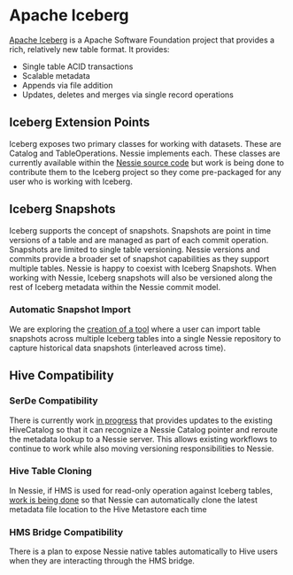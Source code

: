 # Apache Iceberg

[Apache Iceberg](https://iceberg.apache.org/) is a Apache Software Foundation project that provides a rich, relatively new 
table format. It provides:

* Single table ACID transactions
* Scalable metadata
* Appends via file addition
* Updates, deletes and merges via single record operations

## Iceberg Extension Points

Iceberg exposes two primary classes for working with datasets. These are Catalog and 
TableOperations. Nessie implements each. These classes are currently available within 
the [Nessie source code](https://github.com/projectnessie/nessie/tree/main/clients/iceberg/core/src/main/java/com/dremio/nessie/iceberg) 
but work is being done to contribute them to the Iceberg project so they come pre-packaged
for any user who is working with Iceberg.

## Iceberg Snapshots

Iceberg supports the concept of snapshots. Snapshots are point in time versions of 
a table and are managed as part of each commit operation. Snapshots are limited to 
single table versioning. Nessie versions and commits provide a broader set of snapshot 
capabilities as they support multiple tables. Nessie is happy to 
coexist with Iceberg Snapshots. When working with Nessie, Iceberg snapshots will also 
be versioned along the rest of Iceberg metadata within the Nessie commit model. 

### Automatic Snapshot Import
We are exploring the [creation of a tool](https://github.com/projectnessie/nessie/issues/126) where a 
user can import table snapshots across multiple Iceberg tables into a single Nessie
repository to capture historical data snapshots (interleaved across time). 

## Hive Compatibility


### SerDe Compatibility

There is currently work [in progress](https://github.com/projectnessie/nessie/issues/124) that 
provides updates to the existing HiveCatalog so that it can recognize a Nessie Catalog 
pointer and reroute the metadata lookup to a Nessie server. This allows existing workflows 
to continue to work while also moving versioning responsibilities to Nessie.

### Hive Table Cloning

In Nessie, if HMS is used for read-only operation against Iceberg tables, [work is being 
done](https://github.com/projectnessie/nessie/issues/125) so that Nessie can automatically 
clone the latest metadata file location to the Hive Metastore each time  

### HMS Bridge Compatibility

There is a plan to expose Nessie native tables automatically to Hive users when they 
are interacting through the HMS bridge.
